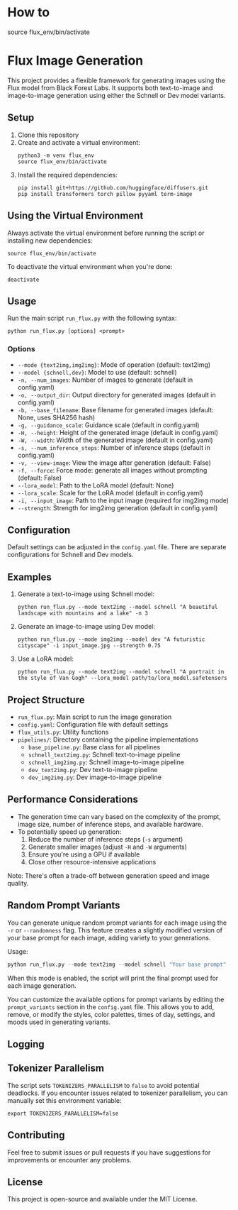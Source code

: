 # How to

source flux_env/bin/activate

# Flux Image Generation

This project provides a flexible framework for generating images using the Flux model from Black Forest Labs. It supports both text-to-image and image-to-image generation using either the Schnell or Dev model variants.

## Setup

1. Clone this repository
2. Create and activate a virtual environment:
   ```
   python3 -m venv flux_env
   source flux_env/bin/activate
   ```
3. Install the required dependencies:
   ```
   pip install git+https://github.com/huggingface/diffusers.git
   pip install transformers torch pillow pyyaml term-image
   ```

## Using the Virtual Environment

Always activate the virtual environment before running the script or installing new dependencies:

```
source flux_env/bin/activate
```

To deactivate the virtual environment when you're done:

```
deactivate
```

## Usage

Run the main script `run_flux.py` with the following syntax:

```
python run_flux.py [options] <prompt>
```

### Options

- `--mode {text2img,img2img}`: Mode of operation (default: text2img)
- `--model {schnell,dev}`: Model to use (default: schnell)
- `-n, --num_images`: Number of images to generate (default in config.yaml)
- `-o, --output_dir`: Output directory for generated images (default in config.yaml)
- `-b, --base_filename`: Base filename for generated images (default: None, uses SHA256 hash)
- `-g, --guidance_scale`: Guidance scale (default in config.yaml)
- `-H, --height`: Height of the generated image (default in config.yaml)
- `-W, --width`: Width of the generated image (default in config.yaml)
- `-s, --num_inference_steps`: Number of inference steps (default in config.yaml)
- `-v, --view-image`: View the image after generation (default: False)
- `-f, --force`: Force mode: generate all images without prompting (default: False)
- `--lora_model`: Path to the LoRA model (default: None)
- `--lora_scale`: Scale for the LoRA model (default in config.yaml)
- `-i, --input_image`: Path to the input image (required for img2img mode)
- `--strength`: Strength for img2img generation (default in config.yaml)

## Configuration

Default settings can be adjusted in the `config.yaml` file. There are separate configurations for Schnell and Dev models.

## Examples

1. Generate a text-to-image using Schnell model:
   ```
   python run_flux.py --mode text2img --model schnell "A beautiful landscape with mountains and a lake" -n 3
   ```

2. Generate an image-to-image using Dev model:
   ```
   python run_flux.py --mode img2img --model dev "A futuristic cityscape" -i input_image.jpg --strength 0.75
   ```

3. Use a LoRA model:
   ```
   python run_flux.py --mode text2img --model schnell "A portrait in the style of Van Gogh" --lora_model path/to/lora_model.safetensors
   ```

## Project Structure

- `run_flux.py`: Main script to run the image generation
- `config.yaml`: Configuration file with default settings
- `flux_utils.py`: Utility functions
- `pipelines/`: Directory containing the pipeline implementations
  - `base_pipeline.py`: Base class for all pipelines
  - `schnell_text2img.py`: Schnell text-to-image pipeline
  - `schnell_img2img.py`: Schnell image-to-image pipeline
  - `dev_text2img.py`: Dev text-to-image pipeline
  - `dev_img2img.py`: Dev image-to-image pipeline

## Performance Considerations

- The generation time can vary based on the complexity of the prompt, image size, number of inference steps, and available hardware.
- To potentially speed up generation:
  1. Reduce the number of inference steps (`-s` argument)
  2. Generate smaller images (adjust `-H` and `-W` arguments)
  3. Ensure you're using a GPU if available
  4. Close other resource-intensive applications

Note: There's often a trade-off between generation speed and image quality.

## Random Prompt Variants

You can generate unique random prompt variants for each image using the `-r` or `--randomness` flag. This feature creates a slightly modified version of your base prompt for each image, adding variety to your generations.

Usage:
```python
python run_flux.py --mode text2img --model schnell "Your base prompt" -n <number_of_images> -r
```

When this mode is enabled, the script will print the final prompt used for each image generation.

You can customize the available options for prompt variants by editing the `prompt_variants` section in the `config.yaml` file. This allows you to add, remove, or modify the styles, color palettes, times of day, settings, and moods used in generating variants.

## Logging
## Tokenizer Parallelism

The script sets `TOKENIZERS_PARALLELISM` to `false` to avoid potential deadlocks. If you encounter issues related to tokenizer parallelism, you can manually set this environment variable:

```
export TOKENIZERS_PARALLELISM=false
```

## Contributing

Feel free to submit issues or pull requests if you have suggestions for improvements or encounter any problems.

## License

This project is open-source and available under the MIT License.
